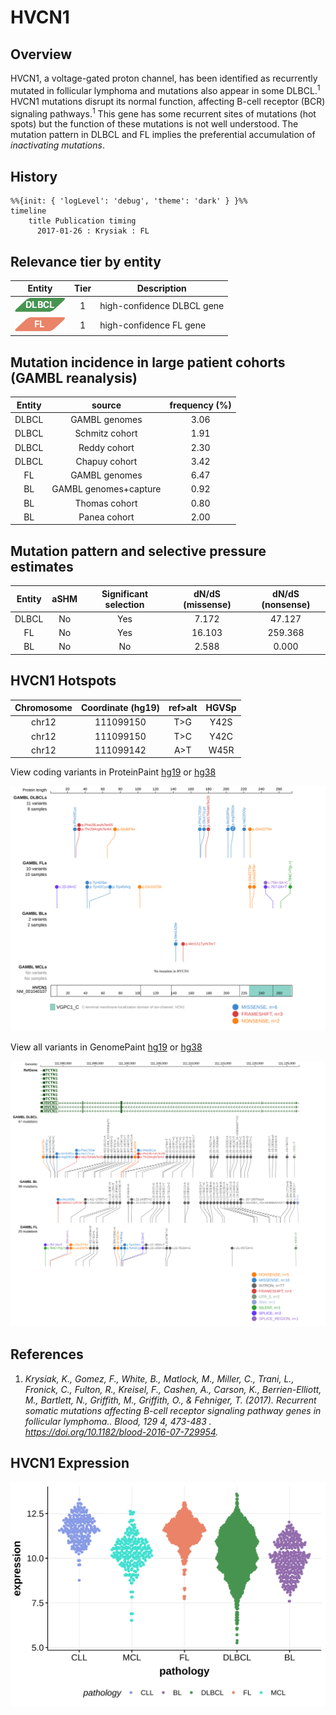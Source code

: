 # HVCN1
## Overview
HVCN1, a voltage-gated proton channel, has been identified as recurrently mutated in follicular lymphoma and mutations also appear in some DLBCL.<sup>1</sup> HVCN1 mutations disrupt its normal function, affecting B-cell receptor (BCR) signaling pathways.<sup>1</sup> This gene has some recurrent sites of mutations (hot spots) but the function of these mutations is not well understood. The mutation pattern in DLBCL and FL implies the preferential accumulation of *inactivating mutations*.
## History
```mermaid
%%{init: { 'logLevel': 'debug', 'theme': 'dark' } }%%
timeline
    title Publication timing
      2017-01-26 : Krysiak : FL
```
## Relevance tier by entity

|Entity|Tier|Description                           |
|:------:|:----:|--------------------------------------|
|![DLBCL](images/icons/DLBCL_tier1.png) |1   |high-confidence DLBCL gene            |
|![FL](images/icons/FL_tier1.png)    |1   |high-confidence FL gene               |

## Mutation incidence in large patient cohorts (GAMBL reanalysis)

|Entity|source               |frequency (%)|
|:------:|:---------------------:|:-------------:|
|DLBCL |GAMBL genomes        |3.06         |
|DLBCL |Schmitz cohort       |1.91         |
|DLBCL |Reddy cohort         |2.30         |
|DLBCL |Chapuy cohort        |3.42         |
|FL    |GAMBL genomes        |6.47         |
|BL    |GAMBL genomes+capture|0.92         |
|BL    |Thomas cohort        |0.80         |
|BL    |Panea cohort         |2.00         |

## Mutation pattern and selective pressure estimates

|Entity|aSHM|Significant selection|dN/dS (missense)|dN/dS (nonsense)|
|:------:|:----:|:---------------------:|:----------------:|:----------------:|
|DLBCL |No  |Yes                  | 7.172          | 47.127         |
|FL    |No  |Yes                  |16.103          |259.368         |
|BL    |No  |No                   | 2.588          |  0.000         |




 ## HVCN1 Hotspots

| Chromosome |Coordinate (hg19) | ref>alt | HGVSp | 
 | :---:| :---: | :--: | :---: |
| chr12 | 111099150 | T>G | Y42S |
| chr12 | 111099150 | T>C | Y42C |
| chr12 | 111099142 | A>T | W45R |

View coding variants in ProteinPaint [hg19](https://morinlab.github.io/LLMPP/GAMBL/HVCN1_protein.html)  or [hg38](https://morinlab.github.io/LLMPP/GAMBL/HVCN1_protein_hg38.html)

![image](images/proteinpaint/HVCN1_NM_001040107.svg)

View all variants in GenomePaint [hg19](https://morinlab.github.io/LLMPP/GAMBL/HVCN1.html)  or [hg38](https://morinlab.github.io/LLMPP/GAMBL/HVCN1_hg38.html)

![image](images/proteinpaint/HVCN1.svg)

## References
1. *Krysiak, K., Gomez, F., White, B., Matlock, M., Miller, C., Trani, L., Fronick, C., Fulton, R., Kreisel, F., Cashen, A., Carson, K., Berrien-Elliott, M., Bartlett, N., Griffith, M., Griffith, O., & Fehniger, T. (2017). Recurrent somatic mutations affecting B-cell receptor signaling pathway genes in follicular lymphoma.. Blood, 129 4, 473-483 . https://doi.org/10.1182/blood-2016-07-729954.*
## HVCN1 Expression
![image](images/gene_expression/HVCN1_by_pathology.svg)
<!-- ORIGIN: krysiakRecurrentSomaticMutations2017b -->
<!-- FL: krysiakRecurrentSomaticMutations2017b -->
